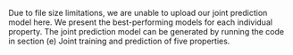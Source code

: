Due to file size limitations, we are unable to upload our joint prediction model here.
We present the best-performing models for each individual property. 
The joint prediction model can be generated by running the code in section (e) Joint training and prediction of five properties.
